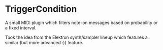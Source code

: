 # TriggerCondition

A small MIDI plugin which filters note-on messages based on probability or a fixed interval.

Took the idea from the Elektron synth/sampler lineup which features a similar (but more advanced :)) feature.
